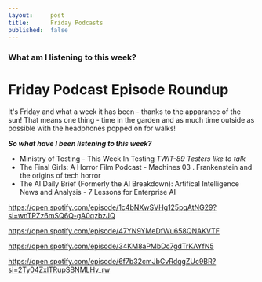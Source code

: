 ```yaml
---
layout:     post
title:      Friday Podcasts 
published:  false
---
```


### What am I listening to this week? 

# Friday Podcast Episode Roundup 

It's Friday and what a week it has been - thanks to the apparance of the sun! That means one thing - time in the garden and as much time outside as possible with the headphones popped on for walks! 

***So what have I been listening to this week?*** 
- Ministry of Testing - This Week In Testing  *TWiT-89 Testers like to talk*
- The Final Girls: A Horror Film Podcast - Machines 03 . Frankenstein and the origins of tech horror 
- The AI Daily Brief (Formerly the AI Breakdown): Artifical Intelligence News and Analysis - 7 Lessons for Enterprise AI


 https://open.spotify.com/episode/1c4bNXwSVHg125pqAtNG29?si=wnTPZz6mSQ6Q-gA0qzbzJQ

 https://open.spotify.com/episode/47YN9YMeDfWu658QNAKVTF

 https://open.spotify.com/episode/34KM8aPMbDc7gdTrKAYfN5

 https://open.spotify.com/episode/6f7b32cmJbCvRdqgZUc9BR?si=2Ty04ZxlTRupSBNMLHv_rw

 